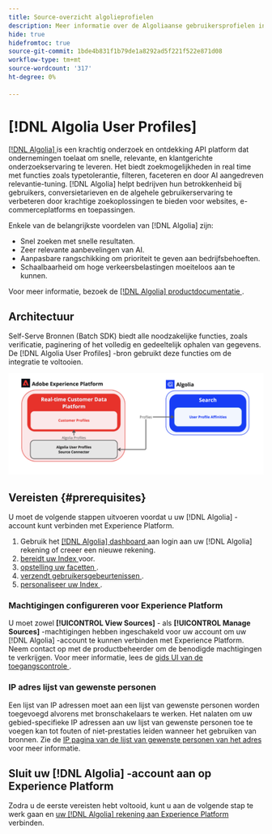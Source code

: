 ```yaml
---
title: Source-overzicht algolieprofielen
description: Meer informatie over de Algoliaanse gebruikersprofielen in de Adobe Experience Platform
hide: true
hidefromtoc: true
source-git-commit: 1bde4b831f1b79de1a8292ad5f221f522e871d08
workflow-type: tm+mt
source-wordcount: '317'
ht-degree: 0%

---
```


# [!DNL Algolia User Profiles]

[[!DNL Algolia] ](https://www.algolia.com/) is een krachtig onderzoek en ontdekking API platform dat ondernemingen toelaat om snelle, relevante, en klantgerichte onderzoekservaring te leveren. Het biedt zoekmogelijkheden in real time met functies zoals typetolerantie, filteren, faceteren en door AI aangedreven relevantie-tuning. [!DNL Algolia] helpt bedrijven hun betrokkenheid bij gebruikers, conversietarieven en de algehele gebruikerservaring te verbeteren door krachtige zoekoplossingen te bieden voor websites, e-commerceplatforms en toepassingen.

Enkele van de belangrijkste voordelen van [!DNL Algolia] zijn:

* Snel zoeken met snelle resultaten.
* Zeer relevante aanbevelingen van AI.
* Aanpasbare rangschikking om prioriteit te geven aan bedrijfsbehoeften.
* Schaalbaarheid om hoge verkeersbelastingen moeiteloos aan te kunnen.

Voor meer informatie, bezoek de [[!DNL Algolia]  productdocumentatie ](https://resources.algolia.com/).

## Architectuur

Self-Serve Bronnen (Batch SDK) biedt alle noodzakelijke functies, zoals verificatie, paginering of het volledig en gedeeltelijk ophalen van gegevens. De [!DNL Algolia User Profiles] -bron gebruikt deze functies om de integratie te voltooien.

![ Architectuur van de Integratie van Algolië &amp; van Experience Platform ](../../images/tutorials/create/algolia/user-profiles/algolia-aep-user-profiles-arch.png)

## Vereisten {#prerequisites}

U moet de volgende stappen uitvoeren voordat u uw [!DNL Algolia] -account kunt verbinden met Experience Platform.

1. Gebruik het [[!DNL Algolia]  dashboard ](https://dashboard.algolia.com/users/sign_up) aan login aan uw [!DNL Algolia] rekening of creeer een nieuwe rekening.
2. [ bereidt uw Index ](https://www.algolia.com/doc/guides/sending-and-managing-data/prepare-your-data/in-depth/prepare-data-in-depth/) voor.
3. [ opstelling uw facetten ](https://www.algolia.com/doc/guides/managing-results/refine-results/faceting/).
4. [ verzendt gebruikersgebeurtenissen ](https://www.algolia.com/doc/guides/sending-events/getting-started/).
5. [ personaliseer uw Index ](https://www.algolia.com/doc/guides/personalization/advanced-personalization/configure/setup/indices/).

### Machtigingen configureren voor Experience Platform

U moet zowel **[!UICONTROL View Sources]** - als **[!UICONTROL Manage Sources]** -machtigingen hebben ingeschakeld voor uw account om uw [!DNL Algolia] -account te kunnen verbinden met Experience Platform. Neem contact op met de productbeheerder om de benodigde machtigingen te verkrijgen. Voor meer informatie, lees de [ gids UI van de toegangscontrole ](../../../access-control/abac/ui/permissions.md).

### IP adres lijst van gewenste personen

Een lijst van IP adressen moet aan een lijst van gewenste personen worden toegevoegd alvorens met bronschakelaars te werken. Het nalaten om uw gebied-specifieke IP adressen aan uw lijst van gewenste personen toe te voegen kan tot fouten of niet-prestaties leiden wanneer het gebruiken van bronnen. Zie de [ IP pagina van de lijst van gewenste personen van het adres ](../../ip-address-allow-list.md) voor meer informatie.

## Sluit uw [!DNL Algolia] -account aan op Experience Platform

Zodra u de eerste vereisten hebt voltooid, kunt u aan de volgende stap te werk gaan en [ uw  [!DNL Algolia]  rekening aan Experience Platform ](../../tutorials/ui/create/data-partners/algolia-user-profiles.md) verbinden.
